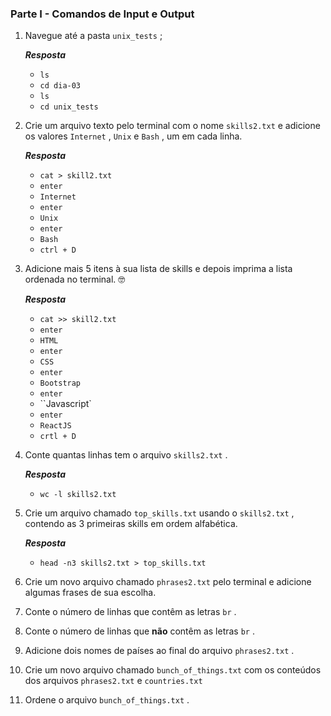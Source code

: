 ### Parte I - Comandos de Input e Output

1. Navegue até a pasta `unix_tests` ;

   _**Resposta**_

   - `ls`
   - `cd dia-03`
   - `ls`
   - `cd unix_tests`

2. Crie um arquivo texto pelo terminal com o nome `skills2.txt` e adicione os valores `Internet` , `Unix` e `Bash` , um em cada linha.

   _**Resposta**_

   - `cat > skill2.txt`
   - `enter`
   - `Internet`
   - `enter`
   - `Unix`
   - `enter`
   - `Bash`
   - `ctrl + D`

3. Adicione mais 5 itens à sua lista de skills e depois imprima a lista ordenada no terminal. 🤓

   _**Resposta**_

   - `cat >> skill2.txt`
   - `enter`
   - `HTML`
   - `enter`
   - `CSS`
   - `enter`
   - `Bootstrap`
   - `enter`
   - ``Javascript`
   - `enter`
   - `ReactJS`
   - `crtl + D`

4. Conte quantas linhas tem o arquivo `skills2.txt` .

   _**Resposta**_

   - `wc -l skills2.txt`

5. Crie um arquivo chamado `top_skills.txt` usando o `skills2.txt` , contendo as 3 primeiras skills em ordem alfabética.

   _**Resposta**_

   - `head -n3 skills2.txt > top_skills.txt`

6. Crie um novo arquivo chamado `phrases2.txt` pelo terminal e adicione algumas frases de sua escolha.

7. Conte o número de linhas que contêm as letras `br` .

8. Conte o número de linhas que **não** contêm as letras `br` .

9. Adicione dois nomes de países ao final do arquivo `phrases2.txt` .

10. Crie um novo arquivo chamado `bunch_of_things.txt` com os conteúdos dos arquivos `phrases2.txt` e `countries.txt`

11. Ordene o arquivo `bunch_of_things.txt` .